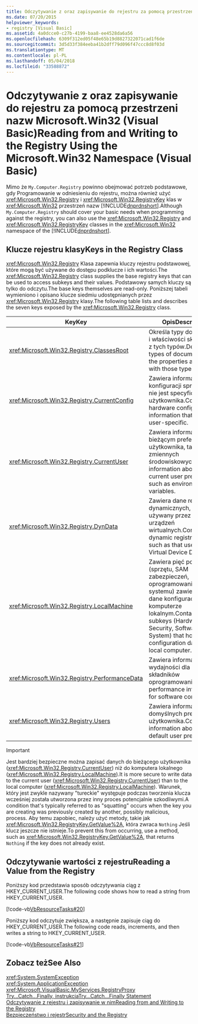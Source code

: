 ```yaml
---
title: Odczytywanie z oraz zapisywanie do rejestru za pomocą przestrzeni nazw Microsoft.Win32 (Visual Basic)
ms.date: 07/20/2015
helpviewer_keywords:
- registry [Visual Basic]
ms.assetid: 4a0dcce0-c27b-4199-baa8-ee4528da6a56
ms.openlocfilehash: 6309f312ed05f48e65b19d8827322071cad1f6de
ms.sourcegitcommit: 3d5d33f384eeba41b2dff79d096f47ccc8d8f03d
ms.translationtype: MT
ms.contentlocale: pl-PL
ms.lasthandoff: 05/04/2018
ms.locfileid: "33588872"
---
```

# <a name="reading-from-and-writing-to-the-registry-using-the-microsoftwin32-namespace-visual-basic"></a><span data-ttu-id="2e551-102">Odczytywanie z oraz zapisywanie do rejestru za pomocą przestrzeni nazw Microsoft.Win32 (Visual Basic)</span><span class="sxs-lookup"><span data-stu-id="2e551-102">Reading from and Writing to the Registry Using the Microsoft.Win32 Namespace (Visual Basic)</span></span>
<span data-ttu-id="2e551-103">Mimo że `My.Computer.Registry` powinno obejmować potrzeb podstawowe, gdy Programowanie w odniesieniu do rejestru, można również użyć <xref:Microsoft.Win32.Registry> i <xref:Microsoft.Win32.RegistryKey> klas w <xref:Microsoft.Win32> przestrzeń nazw [!INCLUDE[dnprdnshort](~/includes/dnprdnshort-md.md)].</span><span class="sxs-lookup"><span data-stu-id="2e551-103">Although `My.Computer.Registry` should cover your basic needs when programming against the registry, you can also use the <xref:Microsoft.Win32.Registry> and <xref:Microsoft.Win32.RegistryKey> classes in the <xref:Microsoft.Win32> namespace of the [!INCLUDE[dnprdnshort](~/includes/dnprdnshort-md.md)].</span></span>  
  
## <a name="keys-in-the-registry-class"></a><span data-ttu-id="2e551-104">Klucze rejestru klasy</span><span class="sxs-lookup"><span data-stu-id="2e551-104">Keys in the Registry Class</span></span>  
 <span data-ttu-id="2e551-105"><xref:Microsoft.Win32.Registry> Klasa zapewnia kluczy rejestru podstawowej, które mogą być używane do dostępu podklucze i ich wartości.</span><span class="sxs-lookup"><span data-stu-id="2e551-105">The <xref:Microsoft.Win32.Registry> class supplies the base registry keys that can be used to access subkeys and their values.</span></span> <span data-ttu-id="2e551-106">Podstawowy samych kluczy są tylko do odczytu.</span><span class="sxs-lookup"><span data-stu-id="2e551-106">The base keys themselves are read-only.</span></span> <span data-ttu-id="2e551-107">Poniższej tabeli wymieniono i opisano klucze siedmiu udostępnianych przez <xref:Microsoft.Win32.Registry> klasy.</span><span class="sxs-lookup"><span data-stu-id="2e551-107">The following table lists and describes the seven keys exposed by the <xref:Microsoft.Win32.Registry> class.</span></span>  
  
|<span data-ttu-id="2e551-108">**Key**</span><span class="sxs-lookup"><span data-stu-id="2e551-108">**Key**</span></span>|<span data-ttu-id="2e551-109">**Opis**</span><span class="sxs-lookup"><span data-stu-id="2e551-109">**Description**</span></span>|  
|-------------|---------------------|  
|<xref:Microsoft.Win32.Registry.ClassesRoot>|<span data-ttu-id="2e551-110">Określa typy dokumentów i właściwości skojarzone z tych typów.</span><span class="sxs-lookup"><span data-stu-id="2e551-110">Defines the types of documents and the properties associated with those types.</span></span>|  
|<xref:Microsoft.Win32.Registry.CurrentConfig>|<span data-ttu-id="2e551-111">Zawiera informacje o konfiguracji sprzętu, który nie jest specyficzne dla użytkownika.</span><span class="sxs-lookup"><span data-stu-id="2e551-111">Contains hardware configuration information that is not user-specific.</span></span>|  
|<xref:Microsoft.Win32.Registry.CurrentUser>|<span data-ttu-id="2e551-112">Zawiera informacje o bieżącym preferencje użytkownika, takie jak zmiennych środowiskowych.</span><span class="sxs-lookup"><span data-stu-id="2e551-112">Contains information about the current user preferences, such as environmental variables.</span></span>|  
|<xref:Microsoft.Win32.Registry.DynData>|<span data-ttu-id="2e551-113">Zawiera dane rejestru dynamicznych, takie jak używany przez sterowniki urządzeń wirtualnych.</span><span class="sxs-lookup"><span data-stu-id="2e551-113">Contains dynamic registry data, such as that used by Virtual Device Drivers.</span></span>|  
|<xref:Microsoft.Win32.Registry.LocalMachine>|<span data-ttu-id="2e551-114">Zawiera pięć podkluczy (sprzętu, SAM zabezpieczeń, oprogramowania i systemu) zawierających dane konfiguracji na komputerze lokalnym.</span><span class="sxs-lookup"><span data-stu-id="2e551-114">Contains five subkeys (Hardware, SAM, Security, Software, and System) that hold the configuration data for the local computer.</span></span>|  
|<xref:Microsoft.Win32.Registry.PerformanceData>|<span data-ttu-id="2e551-115">Zawiera informacje o wydajności dla składników oprogramowania.</span><span class="sxs-lookup"><span data-stu-id="2e551-115">Contains performance information for software components.</span></span>|  
|<xref:Microsoft.Win32.Registry.Users>|<span data-ttu-id="2e551-116">Zawiera informacje o domyślnych preferencji użytkownika.</span><span class="sxs-lookup"><span data-stu-id="2e551-116">Contains information about the default user preferences.</span></span>|  
  
> [!IMPORTANT]
>  <span data-ttu-id="2e551-117">Jest bardziej bezpieczne można zapisać danych do bieżącego użytkownika (<xref:Microsoft.Win32.Registry.CurrentUser>) niż do komputera lokalnego (<xref:Microsoft.Win32.Registry.LocalMachine>).</span><span class="sxs-lookup"><span data-stu-id="2e551-117">It is more secure to write data to the current user (<xref:Microsoft.Win32.Registry.CurrentUser>) than to the local computer (<xref:Microsoft.Win32.Registry.LocalMachine>).</span></span> <span data-ttu-id="2e551-118">Warunek, który jest zwykle nazywany "tureckie" występuje podczas tworzenia klucza wcześniej została utworzona przez inny proces potencjalnie szkodliwymi.</span><span class="sxs-lookup"><span data-stu-id="2e551-118">A condition that's typically referred to as "squatting" occurs when the key you are creating was previously created by another, possibly malicious, process.</span></span> <span data-ttu-id="2e551-119">Aby temu zapobiec, należy użyć metody, takie jak <xref:Microsoft.Win32.RegistryKey.GetValue%2A>, która zwraca `Nothing` Jeśli klucz jeszcze nie istnieje.</span><span class="sxs-lookup"><span data-stu-id="2e551-119">To prevent this from occurring, use a method, such as <xref:Microsoft.Win32.RegistryKey.GetValue%2A>, that returns `Nothing` if the key does not already exist.</span></span>  
  
## <a name="reading-a-value-from-the-registry"></a><span data-ttu-id="2e551-120">Odczytywanie wartości z rejestru</span><span class="sxs-lookup"><span data-stu-id="2e551-120">Reading a Value from the Registry</span></span>  
 <span data-ttu-id="2e551-121">Poniższy kod przedstawia sposób odczytywania ciąg z HKEY_CURRENT_USER.</span><span class="sxs-lookup"><span data-stu-id="2e551-121">The following code shows how to read a string from HKEY_CURRENT_USER.</span></span>  
  
 [!code-vb[VbResourceTasks#20](../../../../visual-basic/developing-apps/programming/computer-resources/codesnippet/VisualBasic/reading-from-and-writing-to-the-registry-using-the-microsoft-win32-namespace_1.vb)]  
  
 <span data-ttu-id="2e551-122">Poniższy kod odczytuje zwiększa, a następnie zapisuje ciąg do HKEY_CURRENT_USER.</span><span class="sxs-lookup"><span data-stu-id="2e551-122">The following code reads, increments, and then writes a string to HKEY_CURRENT_USER.</span></span>  
  
 [!code-vb[VbResourceTasks#21](../../../../visual-basic/developing-apps/programming/computer-resources/codesnippet/VisualBasic/reading-from-and-writing-to-the-registry-using-the-microsoft-win32-namespace_2.vb)]  
  
## <a name="see-also"></a><span data-ttu-id="2e551-123">Zobacz też</span><span class="sxs-lookup"><span data-stu-id="2e551-123">See Also</span></span>  
 <xref:System.SystemException>  
 <xref:System.ApplicationException>  
 <xref:Microsoft.VisualBasic.MyServices.RegistryProxy>  
 [<span data-ttu-id="2e551-124">Try...Catch...Finally, instrukcja</span><span class="sxs-lookup"><span data-stu-id="2e551-124">Try...Catch...Finally Statement</span></span>](../../../../visual-basic/language-reference/statements/try-catch-finally-statement.md)  
 [<span data-ttu-id="2e551-125">Odczytywanie z rejestru i zapisywanie w nim</span><span class="sxs-lookup"><span data-stu-id="2e551-125">Reading from and Writing to the Registry</span></span>](../../../../visual-basic/developing-apps/programming/computer-resources/reading-from-and-writing-to-the-registry.md)  
 [<span data-ttu-id="2e551-126">Bezpieczeństwo i rejestr</span><span class="sxs-lookup"><span data-stu-id="2e551-126">Security and the Registry</span></span>](../../../../visual-basic/developing-apps/programming/computer-resources/security-and-the-registry.md)
